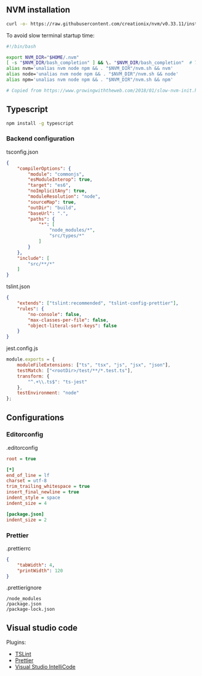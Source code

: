 ## NVM installation

```bash
curl -o- https://raw.githubusercontent.com/creationix/nvm/v0.33.11/install.sh | bash
```

To avoid slow terminal startup time:

```bash
#!/bin/bash

export NVM_DIR="$HOME/.nvm"
[ -s "$NVM_DIR/bash_completion" ] && \. "$NVM_DIR/bash_completion"  # This loads nvm bash_completion
alias nvm='unalias nvm node npm && . "$NVM_DIR"/nvm.sh && nvm'
alias node='unalias nvm node npm && . "$NVM_DIR"/nvm.sh && node'
alias npm='unalias nvm node npm && . "$NVM_DIR"/nvm.sh && npm'

# Copied from https://www.growingwiththeweb.com/2018/01/slow-nvm-init.html
```

## Typescript

```bash
npm install -g typescript
```

### Backend configuration

tsconfig.json

```json
{
    "compilerOptions": {
        "module": "commonjs",
        "esModuleInterop": true,
        "target": "es6",
        "noImplicitAny": true,
        "moduleResolution": "node",
        "sourceMap": true,
        "outDir": "build",
        "baseUrl": ".",
        "paths": {
            "*": [
                "node_modules/*",
                "src/types/*"
            ]
        }
    },
    "include": [
        "src/**/*"
    ]
}
```

tslint.json

```json
{                                                                                                                       
    "extends": ["tslint:recommended", "tslint-config-prettier"],
    "rules": {
        "no-console": false,
        "max-classes-per-file": false,
        "object-literal-sort-keys": false
    }   
}
```

jest.config.js

```javascript
module.exports = {
    moduleFileExtensions: ["ts", "tsx", "js", "jsx", "json"],
    testMatch: ["<rootDir>/test/**/*.test.ts"],
    transform: {
        "^.+\\.ts$": "ts-jest"
    },
    testEnvironment: "node"
};
```

## Configurations

### Editorconfig

.editorconfig

```ini
root = true

[*]
end_of_line = lf
charset = utf-8
trim_trailing_whitespace = true
insert_final_newline = true
indent_style = space
indent_size = 4

[package.json]
indent_size = 2
```

### Prettier

.prettierrc

```json
{
    "tabWidth": 4,
    "printWidth": 120
}
```

.prettierignore

```
/node_modules
/package.json
/package-lock.json
```

## Visual studio code

Plugins:

* [TSLint](https://github.com/Microsoft/vscode-tslint)
* [Prettier](https://github.com/prettier/prettier-vscode)
* [Visual Studio IntelliCode](https://github.com/MicrosoftDocs/intellicode)
